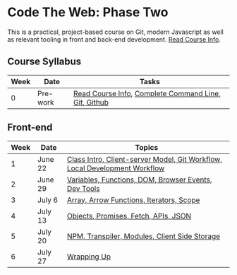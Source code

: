 # Code The Web: Phase Two

This is a practical, project-based course on Git, modern Javascript as well as relevant tooling in front and back-end development. [Read Course Info](./week-zero/about.md).

## Course Syllabus 

| Week | Date | Tasks |
| --- | --- | --- |
| 0 | Pre-work | [Read Course Info](./week-zero/about.md), [Complete Command Line, Git, Github](./week-zero) 

## Front-end

| Week | Date | Topics |
| --- | --- | --- |
| 1 | June 22 | [Class Intro, Client-server Model, Git Workflow, Local Development Workflow](./week-one) |
| 2 | June 29 | [Variables, Functions, DOM, Browser Events, Dev Tools](./week-two) |
| 3 | July 6 | [Array, Arrow Functions, Iterators, Scope](./week-three) |
| 4 | July 13 | [Objects, Promises, Fetch, APIs, JSON](./week-four) |
| 5 | July 20 | [NPM, Transpiler, Modules, Client Side Storage](./week-five) |
| 6 | July 27 | [Wrapping Up](./week-six) |